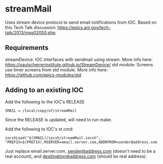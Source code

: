 # streamMail

Uses stream device protocol to send email notifications from IOC. Based on this Tech Talk discussion: https://epics.anl.gov/tech-talk/2013/msg02050.php

## Requirements

streamDevice: IOC interfaces with sendmail using stream. More info here: https://paulscherrerinstitute.github.io/StreamDevice/
std module: Screens use timer screens from std module. More info here: https://github.com/epics-modules/std

## Adding to an existing IOC

Add the following to the IOC's RELEASE
```
SMAIL = /local/copy/of/streamMail
```
Since the RELEASE is updated, will need to run make. 

Add the following to IOC's st.cmd:
```
iocshLoad("$(SMAIL)/iocsh/streamMail.iocsh", "PREFIX=$(PREFIX),MSERVER=email.server.com,ADDRFROM=sender@address.com,ADDRTO=destination@address.com")
```

Just replace email.server.com, sender@address.com (doesn't need to be a real account), and
desitination@address.com (should be real address).


